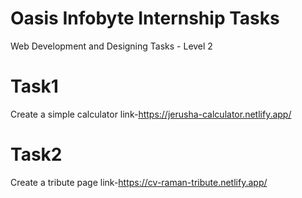 # Oasis Infobyte Internship Tasks
Web Development and Designing Tasks - Level 2
# Task1
Create a simple calculator
link-https://jerusha-calculator.netlify.app/
# Task2
Create a tribute page
link-https://cv-raman-tribute.netlify.app/
